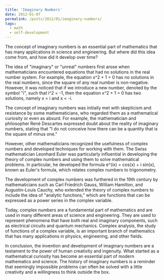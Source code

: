 ```yaml
---
title: 'Imaginary Numbers'
date: 2012-01-07
permalink: /posts/2012/01/imaginary-numbers/
tags:
  - math
  - self-development
---
```


The concept of imaginary numbers is an essential part of mathematics that has many applications in science and engineering. But where did this idea come from, and how did it develop over time?

The idea of "imaginary" or "unreal" numbers first arose when mathematicians encountered equations that had no solutions in the real number system. For example, the equation x^2 + 1 = 0 has no solutions in the real numbers, since the square of any real number is non-negative. However, it was noticed that if we introduce a new number, denoted by the symbol "i", such that i^2 = -1, then the equation x^2 + 1 = 0 has two solutions, namely x = i and x = -i.

The concept of imaginary numbers was initially met with skepticism and resistance by some mathematicians, who regarded them as a mathematical curiosity or even as absurd. For example, the mathematician and philosopher René Descartes expressed doubt about the reality of imaginary numbers, stating that "I do not conceive how there can be a quantity that is the square of minus one."

However, other mathematicians recognized the usefulness of complex numbers and developed techniques for working with them. The Swiss mathematician Leonhard Euler was particularly influential in developing the theory of complex numbers and using them to solve mathematical problems. In particular, he developed the formula e^(ix) = cos(x) + i sin(x), known as Euler's formula, which relates complex numbers to trigonometry.

The development of complex numbers was furthered in the 19th century by mathematicians such as Carl Friedrich Gauss, William Hamilton, and Augustin-Louis Cauchy, who extended the theory of complex numbers to include the idea of "analytic functions," which are functions that can be expressed as a power series in the complex variable.

Today, complex numbers are a fundamental part of mathematics and are used in many different areas of science and engineering. They are used to represent phenomena that have both real and imaginary components, such as electrical circuits and quantum mechanics. Complex analysis, the study of functions of a complex variable, is an important branch of mathematics that has many applications in physics, engineering, and other fields.

In conclusion, the invention and development of imaginary numbers are a testament to the power of human creativity and ingenuity. What started as a mathematical curiosity has become an essential part of modern mathematics and science. The history of imaginary numbers is a reminder that seemingly impossible problems can often be solved with a little creativity and a willingness to think outside the box.

